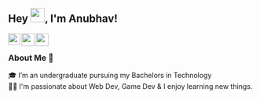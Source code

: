 ## Hey <img src="https://github.com/TheDudeThatCode/TheDudeThatCode/blob/master/Assets/Hi.gif" width="29px">, I'm Anubhav!
<a href="https://www.linkedin.com/in/anubhav-gupta06/">
  <img align="left" width="24px" src="https://cdn.jsdelivr.net/npm/simple-icons@v3/icons/linkedin.svg"  />
</a>
<a href="https://twitter.com/anubhav_gupta06">
  <img align="left" width="26px" src="https://cdn.jsdelivr.net/npm/simple-icons@v3/icons/twitter.svg" />
</a>
<a href="mailto:anubhav06@gmail.com">
  <img align="left" width="26px" src="https://cdn.jsdelivr.net/npm/simple-icons@v3/icons/gmail.svg" />
</a>

<br/>

### About Me 🚀
🎓 I’m an undergraduate pursuing my Bachelors in Technology </br>
👨‍💻  I'm passionate about Web Dev, Game Dev & I enjoy learning new things. </br>

<!---
![Anubhav's github stats](https://github-readme-stats.vercel.app/api?username=anubhav06&show_icons=true&hide_border=true)
<br />
![visitors](https://visitor-badge.laobi.icu/badge?page_id=anubhav06.anubhav06)
--->
<!---
anubhav06/anubhav06 is a ✨ special ✨ repository because its `README.md` (this file) appears on your GitHub profile.
You can click the Preview link to take a look at your changes.
--->

